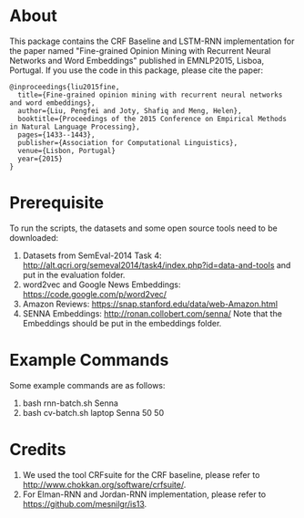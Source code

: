 About
=====
This package contains the CRF Baseline and LSTM-RNN implementation for the paper named "Fine-grained Opinion Mining with Recurrent Neural Networks and Word Embeddings" published in EMNLP2015, Lisboa, Portugal. If you use the code in this package, please cite the paper:

```
@inproceedings{liu2015fine,
  title={Fine-grained opinion mining with recurrent neural networks and word embeddings},
  author={Liu, Pengfei and Joty, Shafiq and Meng, Helen},
  booktitle={Proceedings of the 2015 Conference on Empirical Methods in Natural Language Processing},
  pages={1433--1443},
  publisher={Association for Computational Linguistics},
  venue={Lisbon, Portugal}
  year={2015}
}
```

Prerequisite
============
To run the scripts, the datasets and some open source tools need to be downloaded:

1. Datasets from SemEval-2014 Task 4: http://alt.qcri.org/semeval2014/task4/index.php?id=data-and-tools and put in the evaluation folder.
2. word2vec and Google News Embeddings: https://code.google.com/p/word2vec/
3. Amazon Reviews: https://snap.stanford.edu/data/web-Amazon.html
4. SENNA Embeddings: http://ronan.collobert.com/senna/
Note that the Embeddings should be put in the embeddings folder.

Example Commands
================
Some example commands are as follows:

1. bash rnn-batch.sh Senna
2. bash cv-batch.sh laptop Senna 50 50

Credits
=======
1. We used the tool CRFsuite for the CRF baseline, please refer to http://www.chokkan.org/software/crfsuite/.
2. For Elman-RNN and Jordan-RNN implementation, please refer to https://github.com/mesnilgr/is13.
